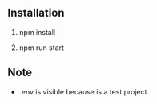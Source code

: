 ## Installation
1. npm install

2. npm run start

## Note

- .env is visible because is a test project.